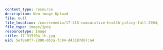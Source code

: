 ```yaml
---
content_type: resource
description: New image Upload
file: null
file_location: /coursemedia/17-315-comparative-health-policy-fall-2004/5ef8e0f728800b3afc84d43187d67ca4_17-315f04-th.jpg
file_type: image/jpeg
resourcetype: Image
title: 17-315f04-th.jpg
uid: 5ef8e0f7-2880-0b3a-fc84-d43187d67ca4
---
```

